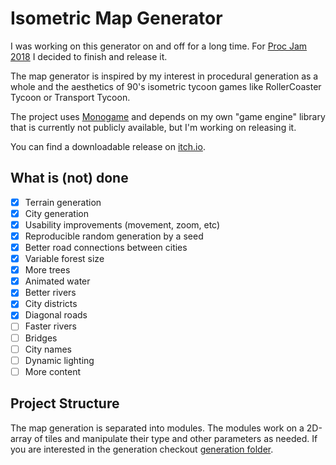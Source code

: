 # Isometric Map Generator

I was working on this generator on and off for a long time. For [Proc Jam 2018](http://www.procjam.com/) I decided to finish and release it.

The map generator is inspired by my interest in procedural generation as a whole and the aesthetics of 90's isometric tycoon games like RollerCoaster Tycoon or Transport Tycoon.

The project uses [Monogame](http://www.monogame.net/) and depends on my own "game engine" library that is currently not publicly available, but I'm working on releasing it.

You can find a downloadable release on [itch.io](https://meursault.itch.io/isometric-map-generator).

## What is (not) done

- [x] Terrain generation
- [x] City generation
- [x] Usability improvements (movement, zoom, etc)
- [x] Reproducible random generation by a seed
- [x] Better road connections between cities
- [x] Variable forest size
- [x] More trees
- [x] Animated water
- [x] Better rivers
- [x] City districts
- [x] Diagonal roads
- [ ] Faster rivers
- [ ] Bridges
- [ ] City names
- [ ] Dynamic lighting
- [ ] More content

## Project Structure

The map generation is separated into modules. The modules work on a 2D-array of tiles and manipulate their type and other parameters as needed. If you are interested in the generation checkout [generation folder](World/Generation).